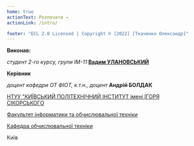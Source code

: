 ```yaml
---
home: true
actionText: Розпочати →
actionLink: /intro/

footer: "ECL 2.0 Licensed | Copyright © [2022] [Ткаченко Олександр]"
---
```


**Виконав:**

_студент 2-го курсу, групи ІМ-11_<span padding-right:5em></span> **[Вадим УЛАНОВСЬКИЙ](https://t.me/sol_n_tse)**

**Керівник**

_доцент кафедри ОТ ФІОТ, к.т.н., доцент_<span padding-right:5em></span> **Андрій БОЛДАК**

[НТУУ "КИЇВСЬКИЙ ПОЛІТЕХНІЧНИЙ ІНСТИТУТ імені ІГОРЯ СІКОРСЬКОГО](https://kpi.ua/)

[Факультет інформатики та обчислювальної техніки](https://fiot.kpi.ua/)

[Кафедра обчислювальної техніки](https://comsys.kpi.ua/)

Київ
